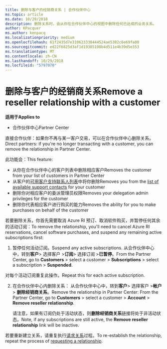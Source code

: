 ```yaml
---
title: 删除与客户的经销商关系 | 合作伙伴中心
ms.topic: article
ms.date: 10/29/2018
description: 删除关系时，会从你在合作伙伴中心的视图中删除任何已达成的业务关系。
author: KPacquer
ms.author: kenpacq
ms.localizationpriority: medium
ms.openlocfilehash: 61f2435d7e310623338444524ae5382c6e69fa00
ms.sourcegitcommit: ed22f6825d3af1d19385198b4d511e4b39d5e353
ms.translationtype: MT
ms.contentlocale: zh-CN
ms.lasthandoff: 10/29/2018
ms.locfileid: "5797070"
---
```

# <a name="remove-a-reseller-relationship-with-a-customer"></a><span data-ttu-id="535ff-103">删除与客户的经销商关系</span><span class="sxs-lookup"><span data-stu-id="535ff-103">Remove a reseller relationship with a customer</span></span>

**<span data-ttu-id="535ff-104">适用于</span><span class="sxs-lookup"><span data-stu-id="535ff-104">Applies to</span></span>**

-   <span data-ttu-id="535ff-105">合作伙伴中心</span><span class="sxs-lookup"><span data-stu-id="535ff-105">Partner Center</span></span>

<span data-ttu-id="535ff-106">直接合作伙伴：如果你不再与某一客户交易，可以在合作伙伴中心删除关系。</span><span class="sxs-lookup"><span data-stu-id="535ff-106">Direct partners: if you're no longer transacting with a customer, you can remove the relationship in Partner Center.</span></span> 

<span data-ttu-id="535ff-107">此功能会：</span><span class="sxs-lookup"><span data-stu-id="535ff-107">This feature:</span></span>
*  <span data-ttu-id="535ff-108">从你在合作伙伴中心的客户列表中删除相应客户</span><span class="sxs-lookup"><span data-stu-id="535ff-108">Removes the customer from your list of customers in Partner Center</span></span>
*  <span data-ttu-id="535ff-109">从客户的[可用客户支持联系人列表](assign-support-contacts.md)中将你删除</span><span class="sxs-lookup"><span data-stu-id="535ff-109">Removes you from the [list of available support contacts](assign-support-contacts.md) for your customer</span></span>
*  <span data-ttu-id="535ff-110">删除你对相应客户的委派管理员权限</span><span class="sxs-lookup"><span data-stu-id="535ff-110">Removes your delegation admin privileges for the customer</span></span>
*  <span data-ttu-id="535ff-111">删除你代表相应客户进行购买的能力</span><span class="sxs-lookup"><span data-stu-id="535ff-111">Removes the ability for you to make purchases on behalf of the customer</span></span>

<span data-ttu-id="535ff-112">若要删除关系，你首先需要取消 Azure RI 预订、取消软件购买，并暂停任何其余的活动订阅：</span><span class="sxs-lookup"><span data-stu-id="535ff-112">To remove the relationship, you'll need to cancel Azure RI reservations, cancel software purchases, and suspend any remaining active subscriptions first:</span></span>

1.  <span data-ttu-id="535ff-113">暂停任何活动订阅。</span><span class="sxs-lookup"><span data-stu-id="535ff-113">Suspend any active subscriptions.</span></span> <span data-ttu-id="535ff-114">从合作伙伴中心中，转到**客户**> 选择客户 >**订阅**> 选择订阅 >**已暂停**。</span><span class="sxs-lookup"><span data-stu-id="535ff-114">From the Partner Center, go to **Customers** > select a customer > **Subscriptions** > select a subscription > **Suspended**.</span></span> 

   <span data-ttu-id="535ff-115">对每个活动订阅重复此操作。</span><span class="sxs-lookup"><span data-stu-id="535ff-115">Repeat this for each active subscription.</span></span>

2.  <span data-ttu-id="535ff-116">在合作伙伴中心内删除关系： 从合作伙伴中心中，转到**客户**> 选择客户 >**帐户** > **删除经销商关系**。</span><span class="sxs-lookup"><span data-stu-id="535ff-116">Remove the relationship in Partner Center: From the Partner Center, go to **Customers** > select a customer > **Account** > **Remove reseller relationship**.</span></span>

    <span data-ttu-id="535ff-117">请注意，如果有订阅仍处于活动状态，则**删除经销商关系**链接将处于非活动状态。</span><span class="sxs-lookup"><span data-stu-id="535ff-117">Note, if any subscriptions are still active, the **Remove reseller relationship** link will be inactive.</span></span> 

<span data-ttu-id="535ff-118">若要重新建立关系，请重复执行[请求关系](request-a-relationship-with-a-customer.md)过程。</span><span class="sxs-lookup"><span data-stu-id="535ff-118">To re-establish the relationship, repeat the process of [requesting a relationship](request-a-relationship-with-a-customer.md).</span></span>
